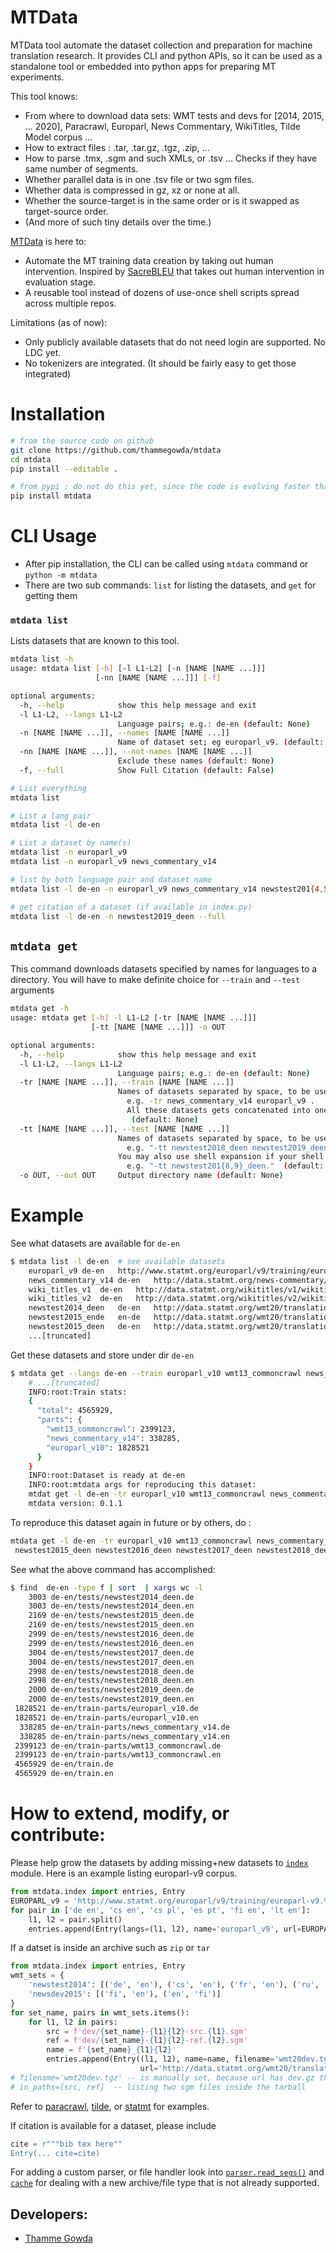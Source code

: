 # MTData
MTData tool automate the dataset collection and preparation for machine translation research.
It provides CLI and python APIs, so it can be used as a standalone tool or embedded into
 python apps for preparing MT experiments.

This tool knows:
- From where to download data sets: WMT tests and devs for \[2014, 2015, ... 2020], Paracrawl, 
  Europarl, News Commentary, WikiTitles, Tilde Model corpus ... 
- How to extract files : .tar, .tar.gz, .tgz, .zip, ... 
- How to parse .tmx, .sgm and such XMLs, or .tsv ... Checks if they have same number of segments.  
- Whether parallel data is in one .tsv file or two sgm files.
- Whether data is compressed in gz, xz or none at all.
- Whether the source-target is in the same order or is it swapped as target-source order.
- (And more of such tiny details over the time.)

[MTData](https://github.com/thammegowda/mtdata) is here to:
- Automate the MT training data creation by taking out human intervention. Inspired by [SacreBLEU](https://github.com/mjpost/sacreBLEU) that takes out human intervention in evaluation stage.
- A reusable tool instead of dozens of use-once shell scripts spread across multiple repos. 

Limitations (as of now):
- Only publicly available datasets that do not need login are supported. No LDC yet.
- No tokenizers are integrated. (It should be fairly easy to get those integrated) 

# Installation
```bash
# from the source code on github 
git clone https://github.com/thammegowda/mtdata 
cd mtdata
pip install --editable .

# from pypi ; do not do this yet, since the code is evolving faster than releases
pip install mtdata  
```

# CLI Usage
- After pip installation, the CLI can be called using `mtdata` command  or `python -m mtdata`
- There are two sub commands: `list` for listing the datasets, and `get` for getting them   

### `mtdata list`
Lists datasets that are known to this tool.
```bash
mtdata list -h
usage: mtdata list [-h] [-l L1-L2] [-n [NAME [NAME ...]]]
                   [-nn [NAME [NAME ...]]] [-f]

optional arguments:
  -h, --help            show this help message and exit
  -l L1-L2, --langs L1-L2
                        Language pairs; e.g.: de-en (default: None)
  -n [NAME [NAME ...]], --names [NAME [NAME ...]]
                        Name of dataset set; eg europarl_v9. (default: None)
  -nn [NAME [NAME ...]], --not-names [NAME [NAME ...]]
                        Exclude these names (default: None)
  -f, --full            Show Full Citation (default: False)
``` 

```bash
# List everything
mtdata list

# List a lang pair 
mtdata list -l de-en

# List a dataset by name(s)
mtdata list -n europarl_v9
mtdata list -n europarl_v9 news_commentary_v14

# list by both language pair and dataset name
mtdata list -l de-en -n europarl_v9 news_commentary_v14 newstest201{4,5,6,7,8,9}_deen

# get citation of a dataset (if available in index.py)
mtdata list -l de-en -n newstest2019_deen --full
```

## `mtdata get`
This command downloads datasets specified by names for languages to a directory.
You will have to make definite choice for `--train` and `--test` arguments 
```bash
mtdata get -h
usage: mtdata get [-h] -l L1-L2 [-tr [NAME [NAME ...]]]
                  [-tt [NAME [NAME ...]]] -o OUT

optional arguments:
  -h, --help            show this help message and exit
  -l L1-L2, --langs L1-L2
                        Language pairs; e.g.: de-en (default: None)
  -tr [NAME [NAME ...]], --train [NAME [NAME ...]]
                        Names of datasets separated by space, to be used for *training*.
                          e.g. -tr news_commentary_v14 europarl_v9 .
                          All these datasets gets concatenated into one big file.
                           (default: None)
  -tt [NAME [NAME ...]], --test [NAME [NAME ...]]
                        Names of datasets separated by space, to be used for *testing*.
                          e.g. "-tt newstest2018_deen newstest2019_deen".
                        You may also use shell expansion if your shell supports it.
                          e.g. "-tt newstest201{8,9}_deen."  (default: None)
  -o OUT, --out OUT     Output directory name (default: None)
```

# Example  
See what datasets are available for `de-en`
```bash
$ mtdata list -l de-en  # see available datasets
    europarl_v9	de-en	http://www.statmt.org/europarl/v9/training/europarl-v9.de-en.tsv.gz
    news_commentary_v14	de-en	http://data.statmt.org/news-commentary/v14/training/news-commentary-v14.de-en.tsv.gz
    wiki_titles_v1	de-en	http://data.statmt.org/wikititles/v1/wikititles-v1.de-en.tsv.gz
    wiki_titles_v2	de-en	http://data.statmt.org/wikititles/v2/wikititles-v2.de-en.tsv.gz
    newstest2014_deen	de-en	http://data.statmt.org/wmt20/translation-task/dev.tgz	dev/newstest2014-deen-src.de.sgm,dev/newstest2014-deen-ref.en.sgm
    newstest2015_ende	en-de	http://data.statmt.org/wmt20/translation-task/dev.tgz	dev/newstest2015-ende-src.en.sgm,dev/newstest2015-ende-ref.de.sgm
    newstest2015_deen	de-en	http://data.statmt.org/wmt20/translation-task/dev.tgz	dev/newstest2015-deen-src.de.sgm,dev/newstest2015-deen-ref.en.sgm
    ...[truncated]
```
Get these datasets and store under dir `de-en`
```bash
$ mtdata get --langs de-en --train europarl_v10 wmt13_commoncrawl news_commentary_v14 --test newstest201{4,5,6,7,8,9}_deen --out de-en
    # ...[truncated]   
    INFO:root:Train stats:
    {
      "total": 4565929,
      "parts": {
        "wmt13_commoncrawl": 2399123,
        "news_commentary_v14": 338285,
        "europarl_v10": 1828521
      }
    }
    INFO:root:Dataset is ready at de-en
    INFO:root:mtdata args for reproducing this dataset:
    mtdat get -l de-en -tr europarl_v10 wmt13_commoncrawl news_commentary_v14 -ts newstest2014_deen newstest2015_deen newstest2016_deen newstest2017_deen newstest2018_deen newstest2019_deen -o <out-dir>
    mtdata version: 0.1.1     
```
To reproduce this dataset again in future or by others, do :
```bash
mtdata get -l de-en -tr europarl_v10 wmt13_commoncrawl news_commentary_v14 -ts newstest2014_deen \
 newstest2015_deen newstest2016_deen newstest2017_deen newstest2018_deen newstest2019_deen -o <out-dir>
```

See what the above command has accomplished:
```bash 
$ find  de-en -type f | sort  | xargs wc -l
    3003 de-en/tests/newstest2014_deen.de
    3003 de-en/tests/newstest2014_deen.en
    2169 de-en/tests/newstest2015_deen.de
    2169 de-en/tests/newstest2015_deen.en
    2999 de-en/tests/newstest2016_deen.de
    2999 de-en/tests/newstest2016_deen.en
    3004 de-en/tests/newstest2017_deen.de
    3004 de-en/tests/newstest2017_deen.en
    2998 de-en/tests/newstest2018_deen.de
    2998 de-en/tests/newstest2018_deen.en
    2000 de-en/tests/newstest2019_deen.de
    2000 de-en/tests/newstest2019_deen.en
 1828521 de-en/train-parts/europarl_v10.de
 1828521 de-en/train-parts/europarl_v10.en
  338285 de-en/train-parts/news_commentary_v14.de
  338285 de-en/train-parts/news_commentary_v14.en
 2399123 de-en/train-parts/wmt13_commoncrawl.de
 2399123 de-en/train-parts/wmt13_commoncrawl.en
 4565929 de-en/train.de
 4565929 de-en/train.en
```

# How to extend, modify, or contribute:
Please help grow the datasets by adding missing+new datasets to [`index`](mtdata/index/__init__.py) module.
Here is an example listing europarl-v9 corpus.
```python
from mtdata.index import entries, Entry
EUROPARL_v9 = 'http://www.statmt.org/europarl/v9/training/europarl-v9.%s-%s.tsv.gz'
for pair in ['de en', 'cs en', 'cs pl', 'es pt', 'fi en', 'lt en']:
    l1, l2 = pair.split()
    entries.append(Entry(langs=(l1, l2), name='europarl_v9', url=EUROPARL_v9 % (l1, l2)))
```
If a datset is inside an archive such as `zip` or `tar`
```python
from mtdata.index import entries, Entry
wmt_sets = {
    'newstest2014': [('de', 'en'), ('cs', 'en'), ('fr', 'en'), ('ru', 'en'), ('hi', 'en')],
    'newsdev2015': [('fi', 'en'), ('en', 'fi')]
}
for set_name, pairs in wmt_sets.items():
    for l1, l2 in pairs:
        src = f'dev/{set_name}-{l1}{l2}-src.{l1}.sgm'
        ref = f'dev/{set_name}-{l1}{l2}-ref.{l2}.sgm'
        name = f'{set_name}_{l1}{l2}'
        entries.append(Entry((l1, l2), name=name, filename='wmt20dev.tgz', in_paths=[src, ref],
                             url='http://data.statmt.org/wmt20/translation-task/dev.tgz'))
# filename='wmt20dev.tgz' -- is manually set, because url has dev.gz that can be confusing
# in_paths=[src, ref]  -- listing two sgm files inside the tarball
```
Refer to [paracrawl](mtdata/index/paracrawl.py), [tilde](mtdata/index/tilde.py), or
 [statmt](mtdata/index/statmt.py) for examples.
 
If citation is available for a dataset, please include
```python
cite = r"""bib tex here""
Entry(... cite=cite)
```

For adding a custom parser, or file handler look into [`parser.read_segs()`](mtdata/parser.py) 
and [`cache`](mtdata/cache.py) for dealing with a new archive/file type that is not already supported.
 

## Developers:
- [Thamme Gowda](https://twitter.com/thammegowda) 
